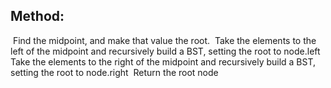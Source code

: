 ## Method:
​
Find the midpoint, and make that value the root.
​
Take the elements to the left of the midpoint and recursively build a BST, setting the root to node.left
​
Take the elements to the right of the midpoint and recursively build a BST, setting the root to node.right
​
Return the root node